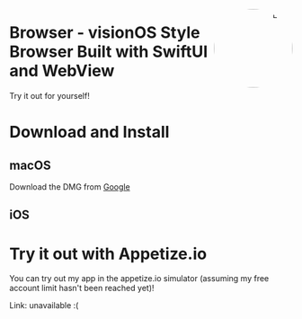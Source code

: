 <p align="right">
  <img align="right" height="140" src="https://github.com/user-attachments/assets/29628529-9634-4527-89af-87d0a61091cd" alt="Logo" style="float: right; border-radius: 1000px;"/>
</p>

<h1 align="left">Browser - visionOS Style Browser Built with SwiftUI and WebView</h1>

Try it out for yourself!

# Download and Install

## macOS
Download the DMG from  [Google]("https://google.com")
## iOS

# Try it out with Appetize.io
You can try out my app in the appetize.io simulator (assuming my free account limit hasn't been reached yet)! 

Link: unavailable :(
